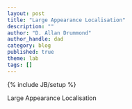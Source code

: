 ```yaml
---
layout: post
title: "Large Appearance Localisation"
description: ""
author: "D. Allan Drummond"
author_handle: dad
category: blog
published: true
theme: lab
tags: []
---
```

{% include JB/setup %}

Large Appearance Localisation



